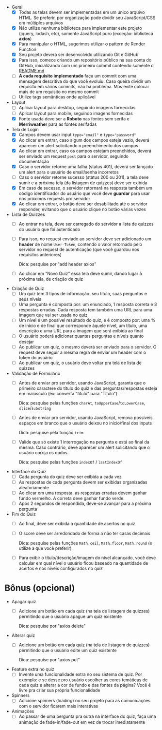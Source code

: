 - Geral
    - [X]  Todas as telas devem ser implementadas em um único arquivo HTML. Se preferir, por organização pode dividir seu JavaScript/CSS em múltiplos arquivos
    - [X]  Não utilize nenhuma biblioteca para implementar este projeto (jquery, lodash, etc), somente JavaScript puro (exceção: biblioteca **axios**)
    - [X]  Para manipular o HTML, sugerimos utilizar o pattern de Render Function
    - [X]  Seu projeto deverá ser desenvolvido utilizando Git e GitHub
    - [X]  Para isso, comece criando um repositório público na sua conta do GitHub, inicializando com um primeiro commit contendo somente o [README.md](http://readme.md)
    - [ ]  **A cada requisito implementado** faça um commit com uma mensagem descritiva do que você evoluiu. Caso queira dividir um requisito em vários commits, não há problema. Mas evite colocar mais de um requisito no mesmo commit
    - [ ]  Utilize tags semânticas onde aplicável
- Layout
    - [ ]  Aplicar layout para desktop, seguindo imagens fornecidas
    - [ ]  Aplicar layout para mobile, seguindo imagens fornecidas
    - [X]  Fonte usada deve ser a **Roboto** nas fontes sem serifa e **Merriweather** para as fontes serifadas
- Tela de Login
    - [X]  Campos devem usar input `type="email"` e `type="password"`
    - [X]  Ao clicar em entrar, caso algum dos campos esteja vazio, deverá aparecer um alert solicitando o preenchimento dos campos
    - [X]  Ao clicar em entrar, caso os campos estejam preenchidos, deverá ser enviado um request `post` para o servidor, seguindo documentação
    - [X]  Caso o servidor retorne uma falha (status 401), deverá ser lançado um alert para o usuário de email/senha incorretos
    - [ ]  Caso o servidor retorne sucesso (status 200 ou 201), a tela deve sumir e a próxima tela (da listagem de quizzes) deve ser exibida
    - [X]  Em caso de sucesso, o servidor retornará na resposta também um código identificador do usuário que você deve **guardar** para usar nos próximos requests pro servidor
    - [X]  Ao clicar em entrar, o botão deve ser desabilitado até o servidor responder, evitando que o usuário clique no botão várias vezes
- Lista de Quizzes
    - [ ]  Ao entrar na tela, deve ser carregado do servidor a lista de quizzes do usuário que foi autenticado
    - [ ]  Para isso, no request enviado ao servidor deve ser adicionado um **header** de nome `User-Token`, contendo o valor retornado pelo servidor no request de autenticação (que você guardou nos requisitos anteriores)

        Dica: pesquise por "add header axios" 

    - [ ]  Ao clicar em "Novo Quiz" essa tela deve sumir, dando lugar à próxima tela, de criação de quiz
- Criação de Quiz
    - [ ]  Um quiz tem 3 tipos de informação: seu título, suas perguntas e seus níveis
    - [ ]  Uma pergunta é composta por: um enunciado, 1 resposta correta e 3 respostas erradas. Cada resposta tem também uma URL para uma imagem que vai ser usada no quiz.
    - [ ]  Um nível é um possível resultado do quiz, e é composto por: uma % de início e de final que corresponde àquele nível, um título, uma descrição e uma URL para a imagem que será exibida ao final
    - [ ]  O usuário poderá adicionar quantas perguntas e níveis quanto desejar
    - [ ]  Ao publicar um quiz, o mesmo deverá ser enviado para o servidor. O request deve seguir a mesma regra de enviar um header com o token do usuário
    - [ ]  Ao publicar um quiz, o usuário deve voltar pra tela de lista de quizzes
- Validação de Formulário
    - [ ]  Antes de enviar pro servidor, usando JavaScript, garanta que o primeiro caractere do título do quiz e das perguntas/respostas esteja em maíusculo (ex: converta "título" para "Título")

        Dica: pesquise pelas funções `charAt`, `toUpperCase`/`toLowerCase`, `slice`/`substring`

    - [ ]  Antes de enviar pro servidor, usando JavaScript, remova possíveis espaços em branco que o usuário deixou no início/final dos inputs

        Dica: pesquise pela função `trim`

    - [ ]  Valide que só existe 1 interrogação na pergunta e está ao final da mesma. Caso contrário, deve aparecer um alert solicitando que o usuário corrija os dados.

        Dica: pesquise pelas funções `indexOf` / `lastIndexOf`

- Interface do Quiz
    - [ ]  Cada pergunta do quiz deve ser exibida a cada vez
    - [ ]  As respostas de cada pergunta devem ser exibidas organizadas aleatoriamente
    - [ ]  Ao clicar em uma resposta, as respostas erradas devem ganhar fundo vermelho. A correta deve ganhar fundo verde.
    - [ ]  Após 2 segundos de respondida, deve-se avançar para a próxima pergunta
- Fim do Quiz
    - [ ]  Ao final, deve ser exibida a quantidade de acertos no quiz
    - [ ]  O score deve ser arredondado de forma a não ter casas decimais

        Dica: pesquise pelas funções `Math.ceil`, `Math.floor`, `Math.round` (e utilize a que você preferir)

    - [ ]  Para exibir o título/descrição/imagem do nível alcançado, você deve calcular em qual nível o usuário ficou baseado na quantidade de acertos e nos níveis configurados no quiz

# Bônus (opcional)

- Apagar quiz
    - [ ]  Adicione um botão em cada quiz (na tela de listagem de quizzes) permitindo que o usuário apague um quiz existente

        Dica: pesquise por "axios delete"

- Alterar quiz
    - [ ]  Adicione um botão em cada quiz (na tela de listagem de quizzes) permitindo que o usuário edite um quiz existente

        Dica: pesquise por "axios put"

- Feature extra no quiz
    - [ ]  Invente uma funcionalidade extra no seu sistema de quiz. Por exemplo: e se desse pro usuário escolher as cores temáticas de cada quiz e alterar a cor de fundo e das fontes da página? Você é livre pra criar sua própria funcionalidade
- Spinners
    - [ ]  Adicione spinners (loading) no seu projeto para as comunicações com o servidor ficarem mais interativas
- Animações
    - [ ]  Ao passar de uma pergunta pra outra na interface do quiz, faça uma animação de fade-in/fade-out em vez de trocar imediatamente